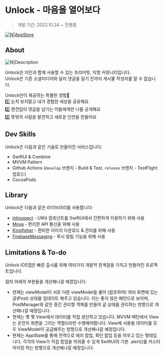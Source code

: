 # Unlock - 마음을 열어보다
> 개발 기간: 2022.10.24 ~ 진행중

[![N|AppStore](https://camo.githubusercontent.com/256c4c0f137426227c87b21c9d7230e30362eba3d7bdd69cd212c343bb9a132c/68747470733a2f2f646576696d616765732d63646e2e6170706c652e636f6d2f6170702d73746f72652f6d61726b6574696e672f67756964656c696e65732f696d616765732f62616467652d646f776e6c6f61642d6f6e2d7468652d6170702d73746f72652e737667)](https://apps.apple.com/us/app/unlock-%EB%A7%88%EC%9D%8C%EC%9D%84-%EC%97%B4%EC%96%B4%EB%B3%B4%EB%8B%A4/id1612819350)

## About
![N|Description](https://s3.us-west-2.amazonaws.com/secure.notion-static.com/c6c64f6c-fa5a-4c4f-91fa-875bf8aa250f/Untitled.png?X-Amz-Algorithm=AWS4-HMAC-SHA256&X-Amz-Content-Sha256=UNSIGNED-PAYLOAD&X-Amz-Credential=AKIAT73L2G45EIPT3X45%2F20221204%2Fus-west-2%2Fs3%2Faws4_request&X-Amz-Date=20221204T023940Z&X-Amz-Expires=86400&X-Amz-Signature=251a1d0809b57f61b1d48c3cda061efaee170ae805c7e5e8847aaf0937bb1c18&X-Amz-SignedHeaders=host&response-content-disposition=filename%3D%22Untitled.png%22&x-id=GetObject)

Unlock은 지인과 함께 사용할 수 있는 프라이빗, 익명 커뮤니티입니다.  
Unlock은 ️기존 소셜미디어와 달리 댓글을 달기 전까지 게시물 작성자를 알 수 없습니다.

Unlock만이 제공하는 특별한 경험🌟  
1️⃣ 눈치 보지말고 내가 경험한 세상을 공유해요  
2️⃣ 편견없이 댓글을 남기는 이들에게만 나를 공개해요  
3️⃣ 뜻밖의 사람을 발견하고 새로운 인연을 만들어요  

## Dev Skills
Unlock은 다음과 같은 기술로 만들어진 서비스입니다:
- SwiftUI & Combine
- MVVM Pattern
- Github Actions (`develop` 브랜치 - Build & Test, `release` 브랜치 - TestFlight 업로드)
- CocoaPods

## Library
Unlock은 다음과 같은 라이브러리를 사용합니다:
- [Introspect](https://github.com/siteline/SwiftUI-Introspect) - UIKit 컴포넌트를 SwiftUI에서 간편하게 이용하기 위해 사용
- [Moya](https://github.com/Moya/Moya) - 편리한 API 통신을 위해 사용
- [Kingfisher](https://github.com/onevcat/Kingfisher) - 편리한 이미지 다운로드 & 관리를 위해 사용
- [FirebaseMessaging](https://firebase.google.com/docs/cloud-messaging/ios/client) - 푸시 알림 기능을 위해 사용

## Limitations & To-do
Unlock iOS앱은 빠른 출시를 위해 여러가지 개발적 한계점을 가지고 만들어진 프로젝트입니다.

점차 아래의 부분들을 개선해나갈 예정입니다:
- 현재는 viewModel이 서로 다른 viewModel을 물어 (참조하여) 여러 화면에 있는 글(Post) 상태를 업데이트 해주고 있습니다. 이는 좋지 않은 패턴으로 보이며, PostManager와 같은 중간 관리형 객체를 만들어 글 상태를 관리하는 방향으로 개선해나갈 예정입니다.
- 현재는 몇 몇 View에서 데이터를 직접 생산하고 있습니다. MVVM 패턴에서 View는 온전히 화면을 그리는 역할(UI)만 수행해야합니다. View에 사용될 데이터를 모두 ViewModel이 공급해주는 방향으로 개선해나갈 예정입니다.
- 현재는 AppState를 통해 전역으로 에러 팝업, 확인 팝업 등을 띄우고 있는 형태입니다. 각각의 View가 직접 팝업을 띄워줄 수 있게 SwiftUI의 기본 .alert()를 커스터마이징 하는 방향으로 개선해나갈 예정입니다.

